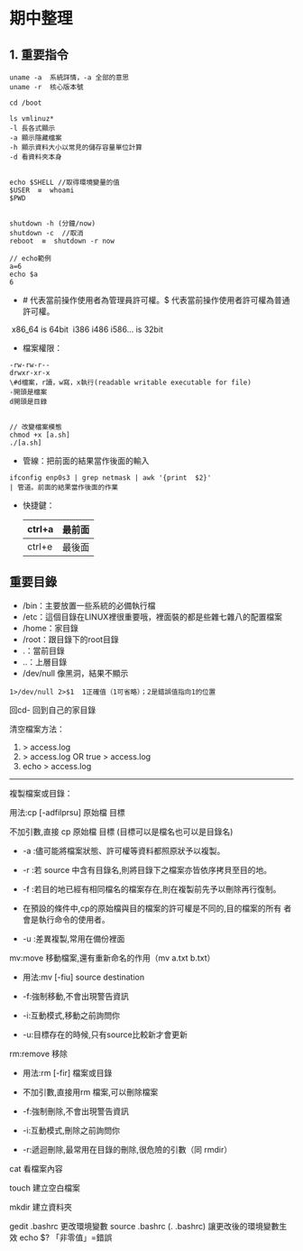 # 期中整理

## 1. 重要指令

```
uname -a  系統詳情，-a 全部的意思
uname -r  核心版本號

cd /boot

ls vmlinuz*
-l 長各式顯示
-a 顯示隱藏檔案
-h 顯示資料大小以常見的儲存容量單位計算
-d 看資料夾本身


echo $SHELL //取得環境變量的值
$USER  ≡  whoami
$PWD


shutdown -h (分鐘/now)
shutdown -c  //取消
reboot  ≡  shutdown -r now

// echo範例
a=6
echo $a
6
```



* \# 代表當前操作使用者為管理員許可權。$ 代表當前操作使用者許可權為普通許可權。



​	x86_64 is 64bit
​	i386 i486 i586... is 32bit



* 檔案權限：

```
-rw-rw-r--
drwxr-xr-x  
\#d檔案，r讀，w寫，x執行(readable writable executable for file)
-開頭是檔案
d開頭是目錄


// 改變檔案模態
chmod +x [a.sh]
./[a.sh]
```



* 管線：把前面的結果當作後面的輸入

```
ifconfig enp0s3 | grep netmask | awk '{print  $2}'
| 管道。前面的結果當作後面的作業
```



* 快捷鍵：

  | ctrl+a | 最前面 |
  | ------ | ------ |
  | ctrl+e | 最後面 |

  

  


## 重要目錄
* /bin：主要放置一些系統的必備執行檔
* /etc：這個目錄在LINUX裡很重要哦，裡面裝的都是些雜七雜八的配置檔案
* /home：家目錄
* /root：跟目錄下的root目錄
* .：當前目錄
* ..：上層目錄
* /dev/null  像黑洞，結果不顯示

```
1>/dev/null 2>$1  1正確值（1可省略）；2是錯誤值指向1的位置
```


回cd-  回到自己的家目錄

清空檔案方法：

1. \> access.log
2. \> access.log  OR  true > access.log
3. echo > access.log

---

複製檔案或目錄：

用法:cp  [-adfilprsu] 原始檔 目標

不加引數,直接 cp 原始檔 目標 (目標可以是檔名也可以是目錄名)

* -a :儘可能將檔案狀態、許可權等資料都照原狀予以複製。

* -r :若 source 中含有目錄名,則將目錄下之檔案亦皆依序拷貝至目的地。

*  -f :若目的地已經有相同檔名的檔案存在,則在複製前先予以刪除再行復制。

* 在預設的條件中,cp的原始檔與目的檔案的許可權是不同的,目的檔案的所有   者會是執行命令的使用者。
* -u :差異複製,常用在備份裡面


mv:move  移動檔案,還有重新命名的作用（mv a.txt b.txt）

*  用法:mv [-fiu] source destination

* -f:強制移動,不會出現警告資訊

*  -i:互動模式,移動之前詢問你

* -u:目標存在的時候,只有source比較新才會更新


rm:remove 移除

* 用法:rm [-fir] 檔案或目錄

* 不加引數,直接用rm 檔案,可以刪除檔案

* -f:強制刪除,不會出現警告資訊

*  -i:互動模式,刪除之前詢問你

*  -r:遞迴刪除,最常用在目錄的刪除,很危險的引數（同 rmdir）



cat 看檔案內容

touch 建立空白檔案

mkdir 建立資料夾



gedit .bashrc 更改環境變數
source .bashrc (. .bashrc) 讓更改後的環境變數生效
echo $? 「非零值」=錯誤



